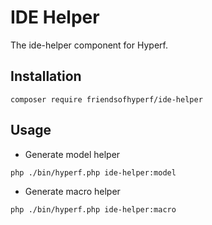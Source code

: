 # IDE Helper

The ide-helper component for Hyperf.

## Installation

```shell
composer require friendsofhyperf/ide-helper
```

## Usage

- Generate model helper

```shell
php ./bin/hyperf.php ide-helper:model
```

- Generate macro helper

```shell
php ./bin/hyperf.php ide-helper:macro
```
